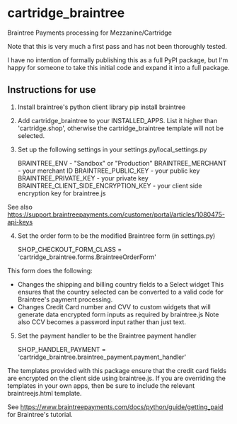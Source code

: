 cartridge_braintree
===================

Braintree Payments processing for Mezzanine/Cartridge

Note that this is very much a first pass and has not been thoroughly tested. 

I have no intention of formally publishing this as a full PyPI package, but I'm happy for someone to take this initial code and expand it into a full package.

Instructions for use
--------------------

1. Install braintree's python client library
    pip install braintree

2. Add cartridge_braintree to your INSTALLED_APPS. List it higher than
'cartridge.shop', otherwise the cartridge_braintree template will not
be selected.

3. Set up the following settings in your settings.py/local_settings.py

    BRAINTREE_ENV - "Sandbox" or "Production"
    BRAINTREE_MERCHANT - your merchant ID
    BRAINTREE_PUBLIC_KEY - your public key
    BRAINTREE_PRIVATE_KEY - your private key
    BRAINTREE_CLIENT_SIDE_ENCRYPTION_KEY - your client side encryption key for braintree.js

See also https://support.braintreepayments.com/customer/portal/articles/1080475-api-keys

4. Set the order form to be the modified Braintree form (in settings.py)
   
    SHOP_CHECKOUT_FORM_CLASS = 'cartridge_braintree.forms.BraintreeOrderForm'

This form does the following:
- Changes the shipping and billing country fields to a Select widget
  This ensures that the country selected can be converted to a valid
  code for Braintree's payment processing.
- Changes Credit Card number and CVV to custom widgets that will generate
  data encrypted form inputs as required by braintree.js
  Note also CCV becomes a password input rather than just text.

5. Set the payment handler to be the Braintree payment handler

    SHOP_HANDLER_PAYMENT = 'cartridge_braintree.braintree_payment.payment_handler'
   
The templates provided with this package ensure that the credit card fields are encrypted on the client side using braintree.js. If you are overriding the templates in your own apps, then be sure to include the relevant braintreejs.html template.

See https://www.braintreepayments.com/docs/python/guide/getting_paid for Braintree's tutorial.   

